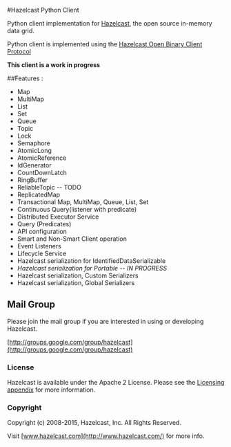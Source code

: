 #Hazelcast Python Client

Python client implementation for [Hazelcast](https://github.com/hazelcast/hazelcast), the open source in-memory data grid.

Python client is implemented using the [Hazelcast Open Binary Client Protocol](http://hazelcast.org/docs/protocol/1.0-developer-preview/client-protocol.html) 

**This client is a work in progress**

##Features :
* Map
* MultiMap
* List
* Set
* Queue
* Topic
* Lock
* Semaphore
* AtomicLong
* AtomicReference
* IdGenerator
* CountDownLatch
* RingBuffer
* ReliableTopic -- TODO
* ReplicatedMap
* Transactional Map, MultiMap, Queue, List, Set
* Continuous Query(listener with predicate)
* Distributed Executor Service
* Query (Predicates) 
* API configuration
* Smart and Non-Smart Client operation
* Event Listeners
* Lifecycle Service
* Hazelcast serialization for IdentifiedDataSerializable
* _Hazelcast serialization for Portable -- IN PROGRESS_
* Hazelcast serialization, Custom Serializers
* Hazelcast serialization, Global Serializers

## Mail Group

Please join the mail group if you are interested in using or developing Hazelcast.

[http://groups.google.com/group/hazelcast](http://groups.google.com/group/hazelcast)

### License

Hazelcast is available under the Apache 2 License. Please see the [Licensing appendix](http://docs.hazelcast.org/docs/latest/manual/html-single/hazelcast-documentation.html#license-questions) for more information.

### Copyright

Copyright (c) 2008-2015, Hazelcast, Inc. All Rights Reserved.

Visit [www.hazelcast.com](http://www.hazelcast.com/) for more info.
